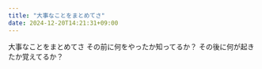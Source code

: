 ```yaml
---
title: "大事なことをまとめてさ"
date: 2024-12-20T14:21:31+09:00
---
```

大事なことをまとめてさ
その前に何をやったか知ってるか？
その後に何が起きたか覚えてるか？
